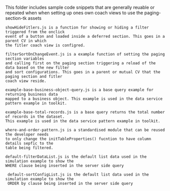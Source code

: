 This folder includes sample code snippets that are generally reuable or repeated when when setting up ones own coach 
views to use the paging-section-tk assets

    showHideFitlers.js is a function for showing or hiding a filter triggered from the onclick 
    event of a button and loaded inside a deferred section. This goes in a parent CV in which 
    the fitler coach view is configred.

    filterSortOnChangeEvent.js is a example function of setting the paging section variables 
    and calling first on the paging section triggering a reload of the data based on the new filter 
    and sort configurations. This goes in a parent or mutual CV that the paging section and fitler 
    coach view reside.
    
    example-base-business-object-query.js is a base query example for returning business data 
    mapped to a business object. This example is used in the data service pattern example in toolkit. 
    
    example-base-total-records.js is a base query returns the total number of records in the dataset. 
    This example is used in the data service pattern example in toolkit. 
    
    where-and-order-pattern.js is a standardised module that can be reused the developer needs 
    to only change the initTableProperties() fucntion to have column details sepfic to the 
    table being filtered.
    
    default-filterDataList.js is the default list data used in the simulation example to show the 
    WHERE clause being inserted in the server side query
    
     default-sortConfigList.js is the default list data used in the simulation example to show the 
     ORDER by clause being inserted in the server side query
